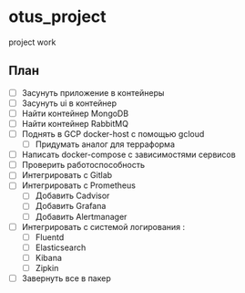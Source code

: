 # otus_project
project work

## План

 - [ ] Засунуть приложение в контейнеры 
 - [ ] Засунуть ui в контейнер
 - [ ] Найти контейнер MongoDB 
 - [ ] Найти контейнер RabbitMQ
 - [ ] Поднять в GCP docker-host с помощью gcloud
     - [ ] Придумать аналог для терраформа
 - [ ] Написать docker-compose с зависимостями сервисов
 - [ ] Проверить работоспособность
 - [ ] Интегрировать с Gitlab
 - [ ] Интегрировать с Prometheus
     - [ ] Добавить Cadvisor
     - [ ] Добавить Grafana
     - [ ] Добавить Alertmanager
 - [ ] Интегрировать с системой логирования :
     - [ ]  Fluentd 
     - [ ]  Elasticsearch 
     - [ ]  Kibana
     - [ ]  Zipkin

 - [ ] Завернуть все в пакер

